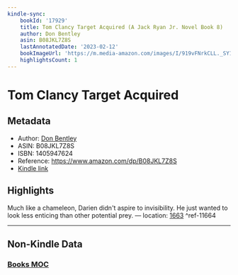 ```yaml
---
kindle-sync:
    bookId: '17929'
    title: Tom Clancy Target Acquired (A Jack Ryan Jr. Novel Book 8)
    author: Don Bentley
    asin: B08JKL7Z8S
    lastAnnotatedDate: '2023-02-12'
    bookImageUrl: 'https://m.media-amazon.com/images/I/919vFNrkCLL._SY160.jpg'
    highlightsCount: 1
---
```


# Tom Clancy Target Acquired

## Metadata

-   Author: [Don Bentley](https://www.amazon.comundefined)
-   ASIN: B08JKL7Z8S
-   ISBN: 1405947624
-   Reference: https://www.amazon.com/dp/B08JKL7Z8S
-   [Kindle link](kindle://book?action=open&asin=B08JKL7Z8S)

## Highlights

Much like a chameleon, Darien didn't aspire to invisibility. He just wanted to look less enticing than other potential prey. — location: [1663](kindle://book?action=open&asin=B08JKL7Z8S&location=1663) ^ref-11664

---

## Non-Kindle Data

### [Books MOC](Books%20MOC.md)
